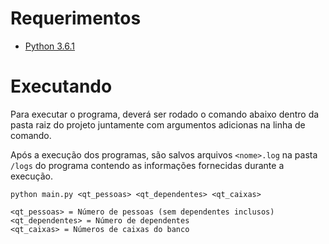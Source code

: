 # Requerimentos

* [Python 3.6.1](https://www.python.org/ftp/python/3.6.1/python-3.6.1.exe)

# Executando

Para executar o programa, deverá ser rodado o comando abaixo dentro da pasta raiz do projeto juntamente com argumentos adicionas na linha de comando.

Após a execução dos programas, são salvos arquivos `<nome>.log` na pasta `/logs` do programa contendo as informações fornecidas durante a execução.

```
python main.py <qt_pessoas> <qt_dependentes> <qt_caixas>

<qt_pessoas> = Número de pessoas (sem dependentes inclusos)
<qt_dependentes> = Número de dependentes
<qt_caixas> = Números de caixas do banco
```



